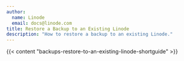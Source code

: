 ```yaml
---
author:
  name: Linode
  email: docs@linode.com
title: Restore a Backup to an Existing Linode
description: "How to restore a backup to an existing Linode."
---
```


{{< content "backups-restore-to-an-existing-linode-shortguide" >}}